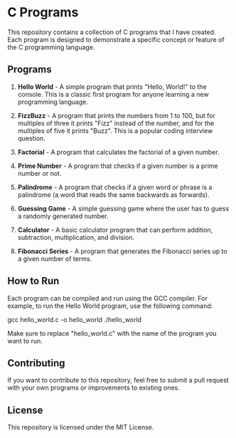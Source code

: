 # C Programs

This repository contains a collection of C programs that I have created. Each program is designed to demonstrate a specific concept or feature of the C programming language.

## Programs

1. **Hello World** - A simple program that prints "Hello, World!" to the console. This is a classic first program for anyone learning a new programming language.

2. **FizzBuzz** - A program that prints the numbers from 1 to 100, but for multiples of three it prints "Fizz" instead of the number, and for the multiples of five it prints "Buzz". This is a popular coding interview question.

3. **Factorial** - A program that calculates the factorial of a given number.

4. **Prime Number** - A program that checks if a given number is a prime number or not.

5. **Palindrome** - A program that checks if a given word or phrase is a palindrome (a word that reads the same backwards as forwards).

6. **Guessing Game** - A simple guessing game where the user has to guess a randomly generated number.

7. **Calculator** - A basic calculator program that can perform addition, subtraction, multiplication, and division.

8. **Fibonacci Series** - A program that generates the Fibonacci series up to a given number of terms.

## How to Run

Each program can be compiled and run using the GCC compiler. For example, to run the Hello World program, use the following command:

gcc hello_world.c -o hello_world
./hello_world


Make sure to replace "hello_world.c" with the name of the program you want to run.

## Contributing

If you want to contribute to this repository, feel free to submit a pull request with your own programs or improvements to existing ones.

## License

This repository is licensed under the MIT License.
